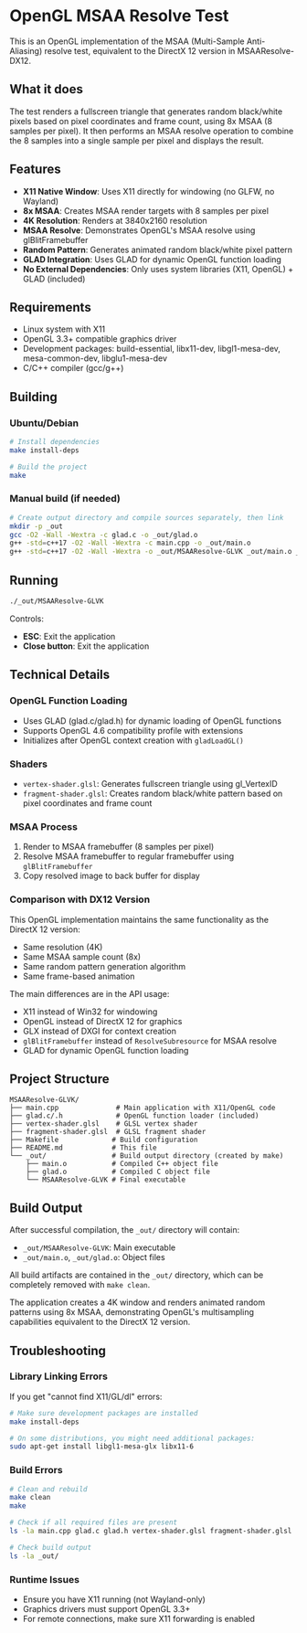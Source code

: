 # OpenGL MSAA Resolve Test

This is an OpenGL implementation of the MSAA (Multi-Sample Anti-Aliasing) resolve test, equivalent to the DirectX 12 version in MSAAResolve-DX12.

## What it does

The test renders a fullscreen triangle that generates random black/white pixels based on pixel coordinates and frame count, using 8x MSAA (8 samples per pixel). It then performs an MSAA resolve operation to combine the 8 samples into a single sample per pixel and displays the result.

## Features

- **X11 Native Window**: Uses X11 directly for windowing (no GLFW, no Wayland)
- **8x MSAA**: Creates MSAA render targets with 8 samples per pixel
- **4K Resolution**: Renders at 3840x2160 resolution
- **MSAA Resolve**: Demonstrates OpenGL's MSAA resolve using glBlitFramebuffer
- **Random Pattern**: Generates animated random black/white pixel pattern
- **GLAD Integration**: Uses GLAD for dynamic OpenGL function loading
- **No External Dependencies**: Only uses system libraries (X11, OpenGL) + GLAD (included)

## Requirements

- Linux system with X11
- OpenGL 3.3+ compatible graphics driver  
- Development packages: build-essential, libx11-dev, libgl1-mesa-dev, mesa-common-dev, libglu1-mesa-dev
- C/C++ compiler (gcc/g++)

## Building

### Ubuntu/Debian
```bash
# Install dependencies
make install-deps

# Build the project
make
```

### Manual build (if needed)
```bash
# Create output directory and compile sources separately, then link
mkdir -p _out
gcc -O2 -Wall -Wextra -c glad.c -o _out/glad.o
g++ -std=c++17 -O2 -Wall -Wextra -c main.cpp -o _out/main.o
g++ -std=c++17 -O2 -Wall -Wextra -o _out/MSAAResolve-GLVK _out/main.o _out/glad.o -lX11 -lGL -ldl
```

## Running

```bash
./_out/MSAAResolve-GLVK
```

Controls:
- **ESC**: Exit the application
- **Close button**: Exit the application

## Technical Details

### OpenGL Function Loading
- Uses GLAD (glad.c/glad.h) for dynamic loading of OpenGL functions
- Supports OpenGL 4.6 compatibility profile with extensions
- Initializes after OpenGL context creation with `gladLoadGL()`

### Shaders
- `vertex-shader.glsl`: Generates fullscreen triangle using gl_VertexID
- `fragment-shader.glsl`: Creates random black/white pattern based on pixel coordinates and frame count

### MSAA Process
1. Render to MSAA framebuffer (8 samples per pixel)
2. Resolve MSAA framebuffer to regular framebuffer using `glBlitFramebuffer`
3. Copy resolved image to back buffer for display

### Comparison with DX12 Version
This OpenGL implementation maintains the same functionality as the DirectX 12 version:
- Same resolution (4K)
- Same MSAA sample count (8x)
- Same random pattern generation algorithm
- Same frame-based animation

The main differences are in the API usage:
- X11 instead of Win32 for windowing
- OpenGL instead of DirectX 12 for graphics
- GLX instead of DXGI for context creation  
- `glBlitFramebuffer` instead of `ResolveSubresource` for MSAA resolve
- GLAD for dynamic OpenGL function loading

## Project Structure

```
MSAAResolve-GLVK/
├── main.cpp              # Main application with X11/OpenGL code
├── glad.c/.h             # OpenGL function loader (included)
├── vertex-shader.glsl    # GLSL vertex shader
├── fragment-shader.glsl  # GLSL fragment shader  
├── Makefile             # Build configuration
├── README.md            # This file
└── _out/                # Build output directory (created by make)
    ├── main.o           # Compiled C++ object file
    ├── glad.o           # Compiled C object file  
    └── MSAAResolve-GLVK # Final executable
```

## Build Output

After successful compilation, the `_out/` directory will contain:
- `_out/MSAAResolve-GLVK`: Main executable
- `_out/main.o`, `_out/glad.o`: Object files

All build artifacts are contained in the `_out/` directory, which can be completely removed with `make clean`.

The application creates a 4K window and renders animated random patterns using 8x MSAA, demonstrating OpenGL's multisampling capabilities equivalent to the DirectX 12 version.

## Troubleshooting

### Library Linking Errors
If you get "cannot find X11/GL/dl" errors:
```bash
# Make sure development packages are installed
make install-deps

# On some distributions, you might need additional packages:
sudo apt-get install libgl1-mesa-glx libx11-6
```

### Build Errors  
```bash
# Clean and rebuild
make clean
make

# Check if all required files are present
ls -la main.cpp glad.c glad.h vertex-shader.glsl fragment-shader.glsl

# Check build output
ls -la _out/
```

### Runtime Issues
- Ensure you have X11 running (not Wayland-only)
- Graphics drivers must support OpenGL 3.3+
- For remote connections, make sure X11 forwarding is enabled
